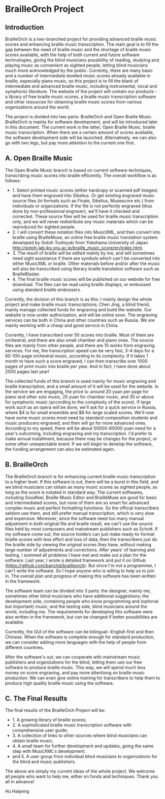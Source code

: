 # BrailleOrch Project

## Introduction

BrailleOrch is a two-branched project for providing advanced braille music scores and enhancing braille music transcription. The main goal is to fill the gap between the need of braille music and the shortage of braille music scores available, with the help of both current and future software technologies, giving the blind musicians possibility of reading, studying and playing music as convenient as sighted people, letting blind musicians much more acknowledged by the public. Currently, there are many basic and a number of intermediate levelled music scores already available in braille, especially piano music, so this project is to fill the blank of intermediate and advanced braille music, including instrumental, vocal and symphonic literature. The website of the project will contain our products - a library of free braille music scores, a braille music transcription software and other resources for obtaining braille music scores from various organizations around the world.

The project is divided into two parts: BrailleOrch and Open Braille Music. BrailleOrch is mainly for software development, and will be introduced later in this document. The current work is the latter, Open Braille Music, braille music transcription. When there are a certain amount of scores available, the software development side will be launched. Alternatively, we can also go with two legs, but pay more attention to the current one first.

## A. Open Braille Music

The Open Braille Music branch is based on current software techniques, transcribing music scores into braille efficiently. The overall workflow is as follows:

- 1\. Select printed music scores (either hardcopy or scanned pdf images) and have them engraved into Sibelius. Or get existing engraved music source files (in formats such as Finale, Sibelius, Musescore etc.) from individuals or organizations. If the file is not perfectly engraved (thus done by non-professional engraver), we'll have it checked and corrected. These source files will be used for braille music transcription only, and we will never redistribute any music materials which can be reproduced for sighted people.
- 2\. I will convert these notation files into MusicXML, and then convert into braille using BrailleMuse, an online free braille music translation system developed by Gotoh Toshiyuki from Yokohama University of Japan <http://gotoh-lab.jks.ynu.ac.jp/braille_music_score/en/index.html>.
- 3\. The result of braille will be edited mainly by me, and will sometimes need sight assistance if there are symbols which can't be converted into either MusicXML or braille. Other materials before and/or after the music will also be transcribed using literary braille translation software such as BrailleBlaster.
- 4\. The final braille music scores will be published on our website for free download. The files can be read using braille displays, or embossed using standard braille embossers.

Currently, the division of this branch is as this: I mainly design the whole project and make braille music transcriptions; Chen Jing, a blind friend, mainly manage collected funds for engraving and build the website. Our website is now under authorization, and will be online soon. The engraving services can be both in China and other countries such as Russia. We are mainly working with a cheap and good service in China.

Currently, I have transcribed over 50 scores into braille. Most of them are orchestral, and there are also small chamber and piano ones. The source files are mainly from other people, and there are 10 works from engraving services. For me, the transcription speed can be very fast, 3-4 days for a 60-100-page orchestral music, according to its complexity.  If it takes 1 month to have such a score engraved, I can then transcribe over 1000 pages of print music into braille per year. And in fact, I have done about 2500 pages last year!

The collected funds of this branch is used mainly for music engraving and braille transcription, and a small amount of it will be used for the website. In the service we are engaging, the price is: around 20 yuan per page for piano and other solo music, 25 yuan for chamber music, and 35 or above for symphonic music (according to the complexity of the score). If large work such as an opera will be done, we'll ask for a quick service in Russia, where $4 is for small ensemble and $8 for large scaled scores. We'll now have some music scores most need by standard composition students and music producers engraved, and then will go for more advanced ones. According to my speed, there will be about 50000-60000 yuan need for a year's outcoming, including engraving and my transcription. I'd prefer to make annual installment, because there may be changes for the project, or some other unexpectable event. If we will begin to develop the software, the funding arrangement can also be estimated again.

## B. BrailleOrch

The BrailleOrch branch is for enhancing current braille music transcription to a higher level. If this software is out, there will be a burst in this field, and we blind musicians can obtain as many music scores as sighted people, as long as the score is notated in standard way. The current softwares, including Goodfeel, Braille Music Editor and BrailleMuse are good for basic and intermediated scores, but none of them are so smart for advanced complex music and perfect formatting functions. So the official transcribers seldom use them, and still prefer manual transcription, which is very slow and expensive. Moreover, since the software need too many manual adjustment in both original file and braille result, we can't use the source files held by most composers and mainstream publishers such as Schott. If my software come out, the source holders can just make ready-to-format braille scores with less effort and loss of data, then the transcribers just do the braille side by viewing the original scores they have, without making large number of adjustments and corrections. After years' of learning and testing, I summed all problems I have met and make out a plan for the software. Last year, I wrote a detailed framework and put it on Github (https://github.com/barichd/brailleorch). But since I'm not a programmer, I can't write the software. So I hope anyone who is willing to help us to join in. The overall plan and progress of making this software has been written in the framework.

The software team can be divided into 3 parts: the designer, mainly me, sometimes other blind musicians who have additional suggestions; the development side, containing people who know programming and (optional but important) music; and the testing side, blind musicians around the world, including me. The requirements for developing this software were also written in the framework, but can be changed if better possibilities are available.

Currently, the GUI of the software can be bilingual--English first and then Chinese. When the software is complete enough for standard production, we can consider adding more languages with the help of people from different countries.

After the software's out, we can cooperate with mainstream music publishers and organizations for the blind, letting them use our free software to produce braille music. This way, we will spend much less money on score engraving, and pay more attentiong on braille music production. We can even give online training for transcribers to help them to produce high quality braille music using the software.

## C. The Final Results

The final results of the BrailleOrch Project will be:

- 1\. A growing library of braille scores;
- 2\. A sophisticated braille music transcription software with comprehensive user guide;
- 3\. A collection of links to other sources where blind musicians can obtain braille music;
- 4\. A small team for further development and updates, going the same step with MusicXML's development.
- and 5. A user group from individual blind musicians to organizations for the blind and music publishers.

The above are simply my current ideas of the whole project. We welcome all people who want to help me, either on funds and techniques. Thank you all in advance!

  Hu Haipeng

